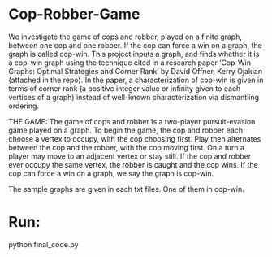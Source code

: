 # Cop-Robber-Game
We investigate the game of cops and robber, played on a finite graph, between one cop and one robber. If the cop can force a win on a graph, the graph is called cop-win. This project inputs a graph, and finds whether it is a cop-win graph using the technique cited in a research paper ‘Cop-Win Graphs: Optimal Strategies and Corner Rank’ by David Offner, Kerry Ojakian (attached in the repo). In the paper, a characterization of cop-win is given in terms of corner rank (a positive integer value or infinity given to each vertices of a graph) instead of well-known characterization via dismantling ordering.

THE GAME:
	The game of cops and robber is a two-player pursuit-evasion game played on a graph. To begin the game, the cop and robber each choose a vertex to occupy, with the cop choosing first. Play then alternates between the cop and the robber, with the cop moving first. On a turn a player may move to an adjacent vertex or stay still. If the cop and robber ever occupy the same vertex, the robber is caught and the cop wins. If the cop can force a win on a graph, we say the graph is cop-win.

The sample graphs are given in each txt files.
One of them in cop-win.

# Run: 
python final_code.py



